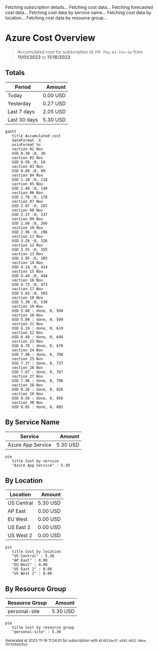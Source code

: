 Fetching subscription details...
Fetching cost data...
Fetching forecasted cost data...
Fetching cost data by service name...
Fetching cost data by location...
Fetching cost data by resource group...
# Azure Cost Overview

> Accumulated cost for subscription id `JPF Pay-As-You-Go` from **11/01/2023** to **11/18/2023**

## Totals

|Period|Amount|
|---|---:|
|Today|0.00 USD|
|Yesterday|0.27 USD|
|Last 7 days|2.05 USD|
|Last 30 days|5.30 USD|

```mermaid
gantt
   title Accumulated cost
   dateFormat  X
   axisFormat %s
   section 01 Nov
   USD 0.30 :0, 30
   section 02 Nov
   USD 0.59 :0, 59
   section 03 Nov
   USD 0.89 :0, 89
   section 04 Nov
   USD 1.18 :0, 118
   section 05 Nov
   USD 1.48 :0, 148
   section 06 Nov
   USD 1.78 :0, 178
   section 07 Nov
   USD 2.07 :0, 207
   section 08 Nov
   USD 2.37 :0, 237
   section 09 Nov
   USD 2.66 :0, 266
   section 10 Nov
   USD 2.96 :0, 296
   section 11 Nov
   USD 3.26 :0, 326
   section 12 Nov
   USD 3.55 :0, 355
   section 13 Nov
   USD 3.85 :0, 385
   section 14 Nov
   USD 4.14 :0, 414
   section 15 Nov
   USD 4.44 :0, 444
   section 16 Nov
   USD 4.73 :0, 473
   section 17 Nov
   USD 5.03 :0, 503
   section 18 Nov
   USD 5.30 :0, 530
   section 19 Nov
   USD 5.60 : done, 0, 560
   section 20 Nov
   USD 5.89 : done, 0, 589
   section 21 Nov
   USD 6.19 : done, 0, 619
   section 22 Nov
   USD 6.49 : done, 0, 649
   section 23 Nov
   USD 6.78 : done, 0, 678
   section 24 Nov
   USD 7.08 : done, 0, 708
   section 25 Nov
   USD 7.37 : done, 0, 737
   section 26 Nov
   USD 7.67 : done, 0, 767
   section 27 Nov
   USD 7.96 : done, 0, 796
   section 28 Nov
   USD 8.26 : done, 0, 826
   section 29 Nov
   USD 8.56 : done, 0, 856
   section 30 Nov
   USD 8.85 : done, 0, 885
```

## By Service Name

|Service|Amount|
|---|---:|
|Azure App Service|5.30 USD|

```mermaid
pie
   title Cost by service
   "Azure App Service" : 5.30
```

## By Location

|Location|Amount|
|---|---:|
|US Central|5.30 USD|
|AP East|0.00 USD|
|EU West|0.00 USD|
|US East 2|0.00 USD|
|US West 2|0.00 USD|

```mermaid
pie
   title Cost by location
   "US Central" : 5.30
   "AP East" : 0.00
   "EU West" : 0.00
   "US East 2" : 0.00
   "US West 2" : 0.00
```

## By Resource Group

|Resource Group|Amount|
|---|---:|
|personal-site|5.30 USD|

```mermaid
pie
   title Cost by resource group
   "personal-site" : 5.30
```

<sup>Generated at 2023-11-19 11:24:01 for subscription with id `4913be3f-a345-4652-9bba-767418dd25e3`</sup>
